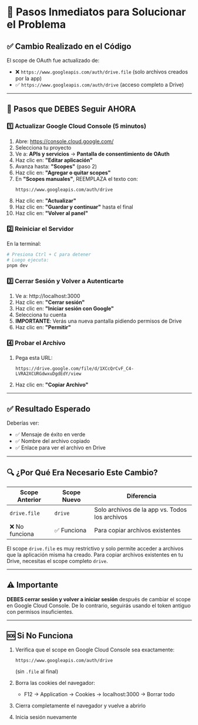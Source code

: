 # 🚀 Pasos Inmediatos para Solucionar el Problema

## ✅ Cambio Realizado en el Código

El scope de OAuth fue actualizado de:
- ❌ `https://www.googleapis.com/auth/drive.file` (solo archivos creados por la app)
- ✅ `https://www.googleapis.com/auth/drive` (acceso completo a Drive)

---

## 📝 Pasos que DEBES Seguir AHORA

### 1️⃣ Actualizar Google Cloud Console (5 minutos)

1. Abre: https://console.cloud.google.com/
2. Selecciona tu proyecto
3. Ve a: **APIs y servicios** → **Pantalla de consentimiento de OAuth**
4. Haz clic en: **"Editar aplicación"**
5. Avanza hasta: **"Scopes"** (paso 2)
6. Haz clic en: **"Agregar o quitar scopes"**
7. En **"Scopes manuales"**, REEMPLAZA el texto con:
   ```
   https://www.googleapis.com/auth/drive
   ```
8. Haz clic en: **"Actualizar"**
9. Haz clic en: **"Guardar y continuar"** hasta el final
10. Haz clic en: **"Volver al panel"**

### 2️⃣ Reiniciar el Servidor

En la terminal:
```bash
# Presiona Ctrl + C para detener
# Luego ejecuta:
pnpm dev
```

### 3️⃣ Cerrar Sesión y Volver a Autenticarte

1. Ve a: http://localhost:3000
2. Haz clic en: **"Cerrar sesión"**
3. Haz clic en: **"Iniciar sesión con Google"**
4. Selecciona tu cuenta
5. **IMPORTANTE**: Verás una nueva pantalla pidiendo permisos de Drive
6. Haz clic en: **"Permitir"**

### 4️⃣ Probar el Archivo

1. Pega esta URL:
   ```
   https://drive.google.com/file/d/1XCcQrCvF_C4-LVRA2XCURGdwxuDgdEdY/view
   ```
2. Haz clic en: **"Copiar Archivo"**

---

## ✅ Resultado Esperado

Deberías ver:
- ✅ Mensaje de éxito en verde
- ✅ Nombre del archivo copiado
- ✅ Enlace para ver el archivo en Drive

---

## 🔍 ¿Por Qué Era Necesario Este Cambio?

| Scope Anterior | Scope Nuevo | Diferencia |
|----------------|-------------|------------|
| `drive.file` | `drive` | Solo archivos de la app vs. Todos los archivos |
| ❌ No funciona | ✅ Funciona | Para copiar archivos existentes |

El scope `drive.file` es muy restrictivo y solo permite acceder a archivos que la aplicación misma ha creado. Para copiar archivos existentes en tu Drive, necesitas el scope completo `drive`.

---

## ⚠️ Importante

**DEBES cerrar sesión y volver a iniciar sesión** después de cambiar el scope en Google Cloud Console. De lo contrario, seguirás usando el token antiguo con permisos insuficientes.

---

## 🆘 Si No Funciona

1. Verifica que el scope en Google Cloud Console sea exactamente:
   ```
   https://www.googleapis.com/auth/drive
   ```
   (sin `.file` al final)

2. Borra las cookies del navegador:
   - F12 → Application → Cookies → localhost:3000 → Borrar todo

3. Cierra completamente el navegador y vuelve a abrirlo

4. Inicia sesión nuevamente
